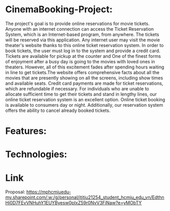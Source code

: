 # CinemaBooking-Project:
The project's goal is to provide online reservations for movie tickets. Anyone with an internet connection can access the Ticket Reservation System, which is an Internet-based program, from anywhere. The tickets will be reserved via this application. Any internet user may visit the movie theater's website thanks to this online ticket reservation system. In order to book tickets, the user must log in to the system and provide a credit card. Tickets are available for pickup at the counter and One of the finest forms of enjoyment after a busy day is going to the movies with loved ones in theaters. However, all of this excitement fades after spending hours waiting in line to get tickets.The website offers comprehensive facts about all the movies that are presently showing on all the screens, including show times and available seats. Credit card payments are made for ticket reservations, which are refundable if necessary. For individuals who are unable to allocate sufficient time to get their tickets and stand in lengthy lines, our online ticket reservation system is an excellent option. Online ticket booking is available to consumers day or night. Additionally, our reservation system offers the ability to cancel already booked tickets.
# Features:
# Technologies:
# Link 
Proposal:
https://mphcmiuedu-my.sharepoint.com/:w:/g/personal/ititiu21254_student_hcmiu_edu_vn/EdthnHi0D7FEvVNHuhY1EUYByesw0pIxZ59r0NvV3FiNaw?e=yMObTY
